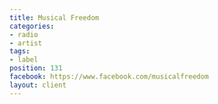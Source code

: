 ```yaml
---
title: Musical Freedom
categories:
- radio
- artist
tags:
- label
position: 131
facebook: https://www.facebook.com/musicalfreedom
layout: client
---
```


